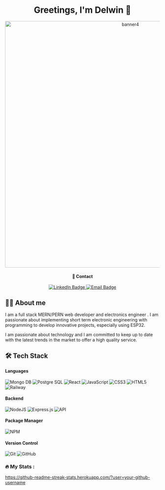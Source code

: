 <h1 id="header1" align="center"/>
Greetings, I'm Delwin  👋                                                                          
</h1>

<div id="header" align="center"/>
  <img src="https://i.ibb.co/sFyjyJ0/banner4.png" alt="banner4" border="0" " width="800px"/>                                                                             
 
  
#### 📩 Contact 
<div id="badges">
  <a href="https://www.linkedin.com/in/delwin-hernandez-b926182b/">
    <img src="https://img.shields.io/badge/LinkedIn-blue?style=for-the-badge&logo=linkedin&logoColor=white" alt="LinkedIn Badge"/>
  </a>
  <a href="mailto: delwin183@gmail.com">
    <img src="https://img.shields.io/badge/Email-lightgrey?style=for-the-badge&logo=Email&logoColor=black" alt="Email Badge"/>
  </a>
  </div>                                                                                          
  </div>                                                                                          
   
                                                                                          
##  :man_technologist: About me
 

I am a full stack MERN/PERN web developer and electronics engineer . I am passionate about implementing short term electronic engineering with programming to develop innovative projects, especially using ESP32.

I am passionate about technology and I am committed to keep up to date with the latest trends in the market to offer a high quality service. 
                                                                                        


## 🛠️ Tech Stack
  
#### Languages
![Mongo DB](https://img.shields.io/badge/MongoDB-%2320232a.svg?style=for-the-badge&logo=MongoDb)
![Postgre SQL](https://img.shields.io/badge/PostgreSQL-%2320232a.svg?style=for-the-badge&logo=PostgreSQL)
![React](https://img.shields.io/badge/react-%2320232a.svg?style=for-the-badge&logo=react&logoColor=%2361DAFB)
![JavaScript](https://img.shields.io/badge/javascript-%23323330.svg?style=for-the-badge&logo=javascript&logoColor=%23F7DF1E)
![CSS3](https://img.shields.io/badge/css3-%231572B6.svg?style=for-the-badge&logo=css3&logoColor=white)
![HTML5](https://img.shields.io/badge/html5-%23E34F26.svg?style=for-the-badge&logo=html5&logoColor=white)
![Railway](https://img.shields.io/badge/railway-%23000000.svg?style=for-the-badge&logo=Railway&logoColor=white)
  
#### Backend
![NodeJS](https://img.shields.io/badge/-NodeJS-000?style=for-the-badge&logo=node.js&logoColor=pink)
![Express.js](https://img.shields.io/badge/-ExpressJS-000?style=for-the-badge&logo=express)
![API](https://img.shields.io/badge/-API-000?style=for-the-badge&logo=fastapi)  

#### Package Manager
![NPM](https://img.shields.io/badge/-NPM-000?style=for-the-badge&logo=npm)
  
#### Version Control
![Git](https://img.shields.io/badge/-Git-000?style=for-the-badge&logo=git)
![GitHub](https://img.shields.io/badge/-GitHub-000?style=for-the-badge&logo=github)
  
### :fire: My Stats :
https://github-readme-streak-stats.herokuapp.com/?user=your-github-username
  
  

